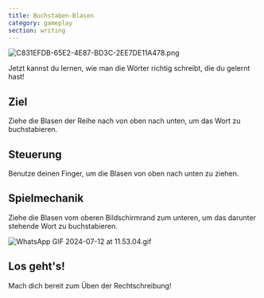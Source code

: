 ```yaml
---
title: Buchstaben-Blasen
category: gameplay
section: writing
---
```

![C831EFDB-65E2-4E87-BD3C-2EE7DE11A478.png](https://help.studycat.com/hc/article_attachments/34786813307289)

Jetzt kannst du lernen, wie man die Wörter richtig schreibt, die du gelernt hast!

## Ziel

Ziehe die Blasen der Reihe nach von oben nach unten, um das Wort zu buchstabieren.

## Steuerung

Benutze deinen Finger, um die Blasen von oben nach unten zu ziehen.

## Spielmechanik

Ziehe die Blasen vom oberen Bildschirmrand zum unteren, um das darunter stehende Wort zu buchstabieren.

![WhatsApp GIF 2024-07-12 at 11.53.04.gif](https://help.studycat.com/hc/article_attachments/34964575773977)

## Los geht's!

Mach dich bereit zum Üben der Rechtschreibung!